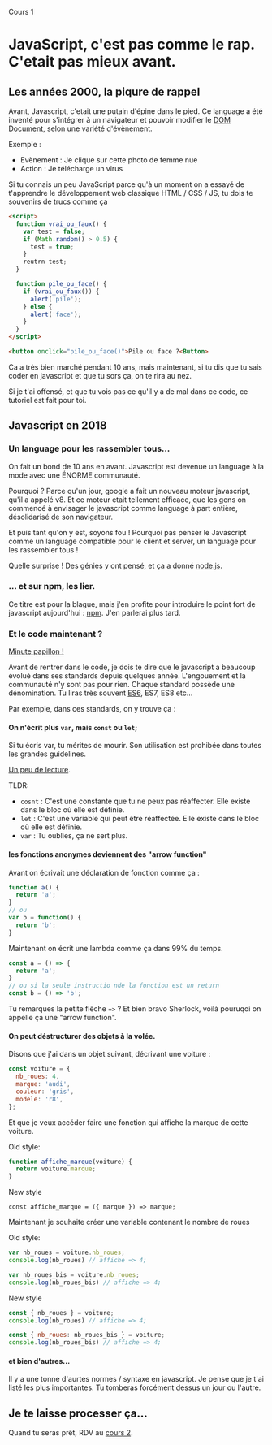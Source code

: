 Cours 1

# JavaScript, c'est pas comme le rap. C'etait pas mieux avant.

## Les années 2000, la piqure de rappel

Avant, Javascript, c'etait une putain d'épine dans le pied. Ce language a été inventé pour s'intégrer à un navigateur et pouvoir modifier le [DOM Document](https://www.w3schools.com/jsref/dom_obj_document.asp), selon une variété d'évènement.

Exemple :

- Evènement : Je clique sur cette photo de femme nue
- Action : Je télécharge un virus

Si tu connais un peu JavaScript parce qu'à un moment on a essayé de t'apprendre le développement web classique HTML / CSS / JS, tu dois te souvenirs de trucs comme ça

```html
<script>
  function vrai_ou_faux() {
    var test = false;
    if (Math.random() > 0.5) {
      test = true;
    }
    reutrn test;
  }

  function pile_ou_face() {
    if (vrai_ou_faux()) {
      alert('pile');
    } else {
      alert('face');
    }
  }
</script>

<button onclick="pile_ou_face()">Pile ou face ?<Button>
```

Ca a très bien marché pendant 10 ans, mais maintenant, si tu dis que tu sais coder en javascript et que tu sors ça, on te rira au nez.

Si je t'ai offensé, et que tu vois pas ce qu'il y a de mal dans ce code, ce tutoriel est fait pour toi.

## Javascript en 2018

### Un language pour les rassembler tous...

On fait un bond de 10 ans en avant.
Javascript est devenue un language à la mode avec une ÉNORME communauté.

Pourquoi ? Parce qu'un jour, google a fait un nouveau moteur javascript, qu'il a appelé v8. Et ce moteur etait tellement efficace, que les gens on commencé à envisager le javascript comme language à part entière, désolidarisé de son navigateur.

Et puis tant qu'on y est, soyons fou ! Pourquoi pas penser le Javascript comme un language compatible pour le client et server, un language pour les rassembler tous !

Quelle surprise ! Des génies y ont pensé, et ça a donné [node.js](https://nodejs.org).

### ... et sur npm, les lier.

Ce titre est pour la blague, mais j'en profite pour introduire le point fort de javascript aujourd'hui : [npm](https://www.npmjs.com). J'en parlerai plus tard.

### Et le code maintenant ?

[Minute papillon !](https://www.youtube.com/channel/UCBOEy0ETYHd5gWQ2DayMv_g)

Avant de rentrer dans le code, je dois te dire que le javascript a beaucoup évolué dans ses standards depuis quelques année. L'engouement et la communauté n'y sont pas pour rien. Chaque standard possède une dénomination. Tu liras très souvent [ES6](http://es6-features.org/#Constants), ES7, ES8 etc...

Par exemple, dans ces standards, on y trouve ça :

#### On n'écrit plus `var`, mais `const` ou `let`;

Si tu écris var, tu mérites de mourir. Son utilisation est prohibée dans toutes les grandes guidelines.

[Un peu de lecture](https://medium.com/@vincent.bocquet/var-let-const-en-js-quelles-diff%C3%A9rences-b0f14caa2049).

TLDR:
  - `cosnt` : C'est une constante que tu ne peux pas réaffecter. Elle existe dans le bloc où elle est définie.
  - `let` : C'est une variable qui peut être réaffectée. Elle existe dans le bloc où elle est définie.
  - `var` : Tu oublies, ça ne sert plus.

#### les fonctions anonymes deviennent des "arrow function"

Avant on écrivait une déclaration de fonction comme ça :

```js
function a() {
  return 'a';
}
// ou
var b = function() {
  return 'b';
}
```

Maintenant on écrit une lambda comme ça dans 99% du temps.

```js
const a = () => {
  return 'a';
}
// ou si la seule instructio nde la fonction est un return
const b = () => 'b';
```

Tu remarques la petite flêche `=>` ? Et bien bravo Sherlock, voilà pouruqoi on appelle ça une "arrow function".

#### On peut déstructurer des objets à la volée.

Disons que j'ai dans un objet suivant, décrivant une voiture :

```js
const voiture = {
  nb_roues: 4,
  marque: 'audi',
  couleur: 'gris',
  modele: 'r8',
};
```

Et que je veux accéder faire une fonction qui affiche la marque de cette voiture.

Old style:

```js
function affiche_marque(voiture) {
  return voiture.marque;
}
```

New style

```es6
const affiche_marque = ({ marque }) => marque;
```

Maintenant je souhaite créer une variable contenant le nombre de roues

Old style:

```js
var nb_roues = voiture.nb_roues;
console.log(nb_roues) // affiche => 4;

var nb_roues_bis = voiture.nb_roues;
console.log(nb_roues_bis) // affiche => 4;
```

New style

```js
const { nb_roues } = voiture;
console.log(nb_roues) // affiche => 4;

const { nb_roues: nb_roues_bis } = voiture;
console.log(nb_roues_bis) // affiche => 4;

```

#### et bien d'autres...

Il y a une tonne d'aurtes normes / syntaxe en javascript. Je pense que je t'ai listé les plus importantes. Tu tomberas forcément dessus un jour ou l'autre.


## Je te laisse processer ça...

Quand tu seras prêt, RDV au [cours 2](../2).
